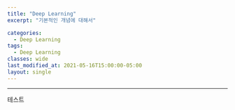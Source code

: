```yaml
---
title: "Deep Learning"
excerpt: "기본적인 개념에 대해서"

categories:
  - Deep Learning
tags:
  - Deep Learning
classes: wide
last_modified_at: 2021-05-16T15:00:00-05:00
layout: single
---
```


> 

***

테스트 
